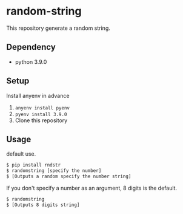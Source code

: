 # random-string

This repository generate a random string.

## Dependency

* python 3.9.0

## Setup

Install anyenv in advance

1. `anyenv install pyenv`
2. `pyenv install 3.9.0`
3. Clone this repository

## Usage

default use.

```bash
$ pip install rndstr
$ randomstring [specify the number]
$ [Outputs a random specify the number string]
```

If you don't specify a number as an argument, 8 digits is the default.

```bash
$ randomstring
$ [Outputs 8 digits string]
```
